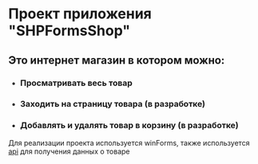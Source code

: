 # Проект приложения "SHPFormsShop"
## Это интернет магазин в котором можно:
- ### Просматривать весь товар 
- ### Заходить на страницу товара (в разработке)
- ### Добавлять и удалять товар в корзину (в разработке)

Для реализации проекта используется winForms, также используется [api](https://fakestoreapi.com/) для получения данных  о товаре


